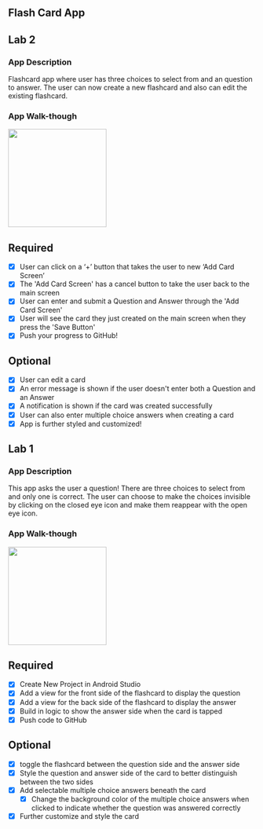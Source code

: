 ## Flash Card App

## Lab 2

### App Description
Flashcard app where user has three choices to select from and an question to answer. The user can now create a new flashcard and also can edit the existing flashcard.

### App Walk-though
<img src="https://github.com/samliu000/FlashcardApp/blob/master/lab2demo.gif" width=200><br>

## Required
- [x] User can click on a ‘+’ button that takes the user to new ‘Add Card Screen’
- [x] The 'Add Card Screen' has a cancel button to take the user back to the main screen
- [x] User can enter and submit a Question and Answer through the 'Add Card Screen'
- [x] User will see the card they just created on the main screen when they press the 'Save Button'
- [x] Push your progress to GitHub!

## Optional
- [x] User can edit a card
- [x] An error message is shown if the user doesn't enter both a Question and an Answer
- [x] A notification is shown if the card was created successfully
- [x] User can also enter multiple choice answers when creating a card
- [x] App is further styled and customized!

## Lab 1

### App Description
This app asks the user a question! There are three choices to select from and only one is correct. The user can choose to make the choices invisible by clicking on the closed eye icon and make them reappear with the open eye icon. 

### App Walk-though
<img src=https://media.giphy.com/media/XFp3b6UYQWYC9hRR6v/giphy.gif width=200><br>

## Required
- [x] Create New Project in Android Studio
- [x] Add a view for the front side of the flashcard to display the question
- [x] Add a view for the back side of the flashcard to display the answer
- [x] Build in logic to show the answer side when the card is tapped
- [x] Push code to GitHub
## Optional
- [x] toggle the flashcard between the question side and the answer side
- [x] Style the question and answer side of the card to better distinguish between the two sides
- [x] Add selectable multiple choice answers beneath the card
   - [x] Change the background color of the multiple choice answers when clicked to indicate whether the question was answered correctly
- [x] Further customize and style the card
